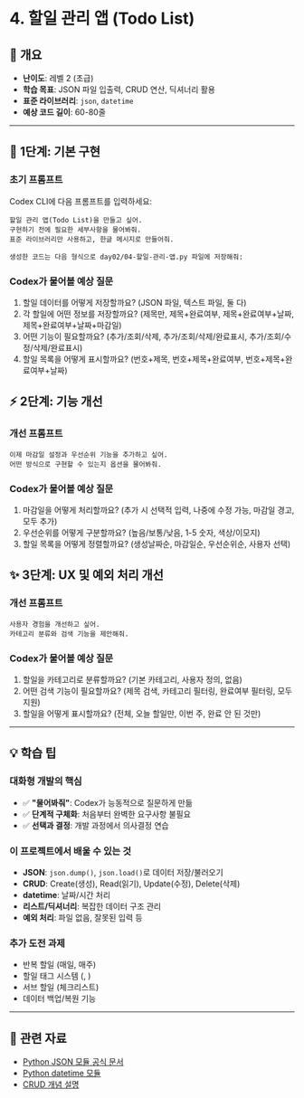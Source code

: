 # 4. 할일 관리 앱 (Todo List)

## 📌 개요

- **난이도**: 레벨 2 (초급)
- **학습 목표**: JSON 파일 입출력, CRUD 연산, 딕셔너리 활용
- **표준 라이브러리**: `json`, `datetime`
- **예상 코드 길이**: 60-80줄

---

## 🚀 1단계: 기본 구현

### 초기 프롬프트

Codex CLI에 다음 프롬프트를 입력하세요:

```
할일 관리 앱(Todo List)을 만들고 싶어.
구현하기 전에 필요한 세부사항을 물어봐줘.
표준 라이브러리만 사용하고, 한글 메시지로 만들어줘.

생성한 코드는 다음 형식으로 day02/04-할일-관리-앱.py 파일에 저장해줘:
```

### Codex가 물어볼 예상 질문

1. 할일 데이터를 어떻게 저장할까요? (JSON 파일, 텍스트 파일, 둘 다)
2. 각 할일에 어떤 정보를 저장할까요? (제목만, 제목+완료여부, 제목+완료여부+날짜, 제목+완료여부+날짜+마감일)
3. 어떤 기능이 필요할까요? (추가/조회/삭제, 추가/조회/삭제/완료표시, 추가/조회/수정/삭제/완료표시)
4. 할일 목록을 어떻게 표시할까요? (번호+제목, 번호+제목+완료여부, 번호+제목+완료여부+날짜)

## ⚡ 2단계: 기능 개선

### 개선 프롬프트

```
이제 마감일 설정과 우선순위 기능을 추가하고 싶어.
어떤 방식으로 구현할 수 있는지 옵션을 물어봐줘.
```

### Codex가 물어볼 예상 질문

1. 마감일을 어떻게 처리할까요? (추가 시 선택적 입력, 나중에 수정 가능, 마감일 경고, 모두 추가)
2. 우선순위를 어떻게 구분할까요? (높음/보통/낮음, 1-5 숫자, 색상/이모지)
3. 할일 목록을 어떻게 정렬할까요? (생성날짜순, 마감일순, 우선순위순, 사용자 선택)

## ✨ 3단계: UX 및 예외 처리 개선

### 개선 프롬프트

```
사용자 경험을 개선하고 싶어.
카테고리 분류와 검색 기능을 제안해줘.
```

### Codex가 물어볼 예상 질문

1. 할일을 카테고리로 분류할까요? (기본 카테고리, 사용자 정의, 없음)
2. 어떤 검색 기능이 필요할까요? (제목 검색, 카테고리 필터링, 완료여부 필터링, 모두 지원)
3. 할일을 어떻게 표시할까요? (전체, 오늘 할일만, 이번 주, 완료 안 된 것만)

---

## 💡 학습 팁

### 대화형 개발의 핵심

- ✅ **"물어봐줘"**: Codex가 능동적으로 질문하게 만듦
- ✅ **단계적 구체화**: 처음부터 완벽한 요구사항 불필요
- ✅ **선택과 결정**: 개발 과정에서 의사결정 연습

### 이 프로젝트에서 배울 수 있는 것

- **JSON**: `json.dump()`, `json.load()`로 데이터 저장/불러오기
- **CRUD**: Create(생성), Read(읽기), Update(수정), Delete(삭제)
- **datetime**: 날짜/시간 처리
- **리스트/딕셔너리**: 복잡한 데이터 구조 관리
- **예외 처리**: 파일 없음, 잘못된 입력 등

### 추가 도전 과제

- 반복 할일 (매일, 매주)
- 할일 태그 시스템 (, )
- 서브 할일 (체크리스트)
- 데이터 백업/복원 기능

---

## 🔗 관련 자료

- [Python JSON 모듈 공식 문서](https://docs.python.org/ko/3/library/json.html)
- [Python datetime 모듈](https://docs.python.org/ko/3/library/datetime.html)
- [CRUD 개념 설명](https://ko.wikipedia.org/wiki/CRUD)

